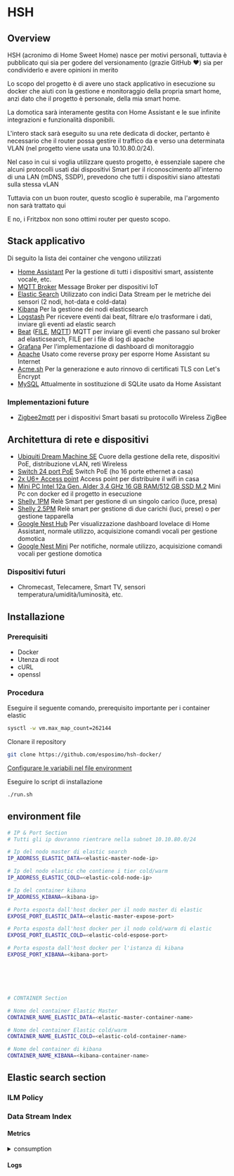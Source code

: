 # HSH

## Overview
HSH (acronimo di Home Sweet Home) nasce per motivi personali, tuttavia è pubblicato qui sia per godere del versionamento (grazie GitHub ❤️) sia per condividerlo e avere opinioni in merito

Lo scopo del progetto è di avere uno stack applicativo in esecuzione su docker che aiuti con la gestione e monitoraggio della propria smart home, anzi dato che il progetto è personale, della mia smart home.

La domotica sarà interamente gestita con Home Assistant e le sue infinite integrazioni e funzionalità disponibili.

L'intero stack sarà eseguito su una rete dedicata di docker, pertanto è necessario che il router possa gestire il traffico da e verso una determinata VLAN (nel progetto viene usata una 10.10.80.0/24).

Nel caso in cui si voglia utilizzare questo progetto, è essenziale sapere che alcuni protocolli usati dai dispositivi Smart per il riconoscimento all'interno di una LAN (mDNS, SSDP), prevedono che tutti i dispositivi siano attestati sulla stessa vLAN

Tuttavia con un buon router, questo scoglio è superabile, ma l'argomento non sarà trattato qui

E no, i Fritzbox non sono ottimi router per questo scopo.

## Stack applicativo

Di seguito la lista dei container che vengono utilizzati

- [Home Assistant](https://www.home-assistant.io/) Per la gestione di tutti i dispositivi smart, assistente vocale, etc.
- [MQTT Broker](https://mqtt.org/) Message Broker per dispositivi IoT
- [Elastic Search](https://www.elastic.co/guide/en/elasticsearch/reference/current/index.html) Utilizzato con indici Data Stream per le metriche dei sensori (2 nodi, hot-data e cold-data)
- [Kibana](https://www.elastic.co/guide/en/kibana/8.10/index.html) Per la gestione dei nodi elasticsearch
- [Logstash](https://www.elastic.co/guide/en/logstash/current/index.html) Per ricevere eventi dai beat, filtrare e/o trasformare i dati, inviare gli eventi ad elastic search 
- [Beat](https://www.elastic.co/guide/en/beats/filebeat/current/filebeat-overview.html) ([FILE](https://www.elastic.co/guide/en/beats/filebeat/current/filebeat-input-filestream.html), [MQTT](https://www.elastic.co/guide/en/beats/filebeat/current/filebeat-input-mqtt.html)) MQTT per inviare gli eventi che passano sul broker ad elasticsearch, FILE per i file di log di apache
- [Grafana](https://grafana.com/docs/grafana/latest/?pg=oss-graf&plcmt=hero-btn-2) Per l'implementazione di dashboard di monitoraggio
- [Apache](https://httpd.apache.org/) Usato come reverse proxy per esporre Home Assistant su Internet
- [Acme.sh](https://github.com/acmesh-official/acme.sh) Per la generazione e auto rinnovo di certificati TLS con Let's Encrypt
- [MySQL](https://dev.mysql.com/doc/refman/8.0/en/) Attualmente in sostituzione di SQLite usato da Home Assistant

### Implementazioni future
- [Zigbee2mqtt](https://www.zigbee2mqtt.io/guide/getting-started/) per i dispositivi Smart basati su protocollo Wireless ZigBee


## Architettura di rete e dispositivi

- [Ubiquiti Dream Machine SE](https://eu.store.ui.com/eu/en/pro/category/all-unifi-cloud-gateways/products/udm-se) Cuore della gestione della rete, dispositivi PoE, distribuzione vLAN, reti Wireless
- [Switch 24 port PoE](https://eu.store.ui.com/eu/en/pro/category/all-switching/products/usw-24-poe) Switch PoE (ho 16 porte ethernet a casa)
- [2x U6+ Access point](https://eu.store.ui.com/eu/en/pro/category/all-wifi/products/u6-plus) Access point per distribuire il wifi in casa
- [Mini PC Intel 12a Gen. Alder 3,4 GHz 16 GB RAM/512 GB SSD M.2](https://www.amazon.it/gp/product/B0CJV3DDGT) Mini Pc con docker ed il progetto in esecuzione 
- [Shelly 1PM](https://shelly-api-docs.shelly.cloud/gen1/#shelly1-shelly1pm) Relè Smart per gestione di un singolo carico (luce, presa)
- [Shelly 2.5PM](https://shelly-api-docs.shelly.cloud/gen2/Devices/ShellyPlus2PM) Relè smart per gestione di due carichi (luci, prese) o per gestione tapparella
- [Google Nest Hub](https://store.google.com/it/product/nest_hub_2nd_gen?hl=it&pli=1) Per visualizzazione dashboard lovelace di Home Assistant, normale utilizzo, acquisizione comandi vocali per gestione domotica
- [Google Nest Mini](https://store.google.com/it/product/google_nest_mini?hl=it) Per notifiche, normale utilizzo, acquisizione comandi vocali per gestione domotica

### Dispositivi futuri
- Chromecast, Telecamere, Smart TV, sensori temperatura/umidità/luminosità, etc.

## Installazione
### Prerequisiti

- Docker
- Utenza di root
- cURL
- openssl

### Procedura
Eseguire il seguente comando, prerequisito importante per i container elastic
```sh
sysctl -w vm.max_map_count=262144
```
Clonare il repository
```sh
git clone https://github.com/esposimo/hsh-docker/
```
[Configurare le variabili nel file environment](https://github.com/esposimo/hsh-docker/tree/master#environment-file)

Eseguire lo script di installazione 
```sh
./run.sh
```

## environment file


```bash
# IP & Port Section
# Tutti gli ip dovranno rientrare nella subnet 10.10.80.0/24

# Ip del nodo master di elastic search
IP_ADDRESS_ELASTIC_DATA=<elastic-master-node-ip>

# Ip del nodo elastic che contiene i tier cold/warm
IP_ADDRESS_ELASTIC_COLD=<elastic-cold-node-ip>

# Ip del container kibana
IP_ADDRESS_KIBANA=<kibana-ip>

# Porta esposta dall'host docker per il nodo master di elastic
EXPOSE_PORT_ELASTIC_DATA=<elastic-master-expose-port>

# Porta esposta dall'host docker per il nodo cold/warm di elastic
EXPOSE_PORT_ELASTIC_COLD=<elastic-cold-espose-port>

# Porta esposta dall'host docker per l'istanza di kibana
EXPOSE_PORT_KIBANA=<kibana-port>






# CONTAINER Section

# Nome del container Elastic Master
CONTAINER_NAME_ELASTIC_DATA=<elastic-master-container-name>

# Nome del container Elastic cold/warm
CONTAINER_NAME_ELASTIC_COLD=<elastic-cold-container-name>

# Nome del container di kibana
CONTAINER_NAME_KIBANA=<kibana-container-name>
```

## Elastic search section
### ILM Policy

### Data Stream Index
#### Metrics
<details>
  
<summary>consumption</summary>

```json
{
  "@timestamp": "date",
  "@version": "text",
  "power": "float",
  "sensor_gen": "text", // to remove
  "sensor_vendor": "text", // to remove
  "shelly_name": "text",
  "topic": "text"
}
```
    
</details>

#### Logs
